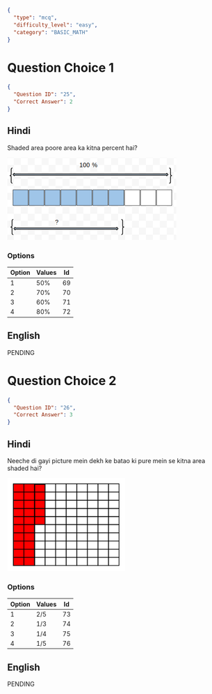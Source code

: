 ```json
{
  "type": "mcq",
  "difficulty_level": "easy",
  "category": "BASIC_MATH"
}
```

# Question Choice 1
```json
{
  "Question ID": "25",
  "Correct Answer": 2
}
```

## Hindi
Shaded area poore area ka kitna percent hai?

![](images/question_7/choice1.png)

### Options
| Option | Values                 |Id     |
|:-------|:-----------------------|:-----:|
| 1      | 50%                    |69   |
| 2      | 70%                    |70   |
| 3      | 60%                    |71   |
| 4      | 80%                    |72   |

## English
PENDING

# Question Choice 2
```json
{
  "Question ID": "26",
  "Correct Answer": 3
}
```

## Hindi
Neeche di gayi picture mein dekh ke batao ki pure mein se kitna area shaded hai?

![](images/question_7/choice2.png)

### Options
| Option | Values                 |Id     |
|:-------|:-----------------------|:-----:|
| 1      | 2/5                    |73   |
| 2      | 1/3                    |74   |
| 3      | 1/4                    |75   |
| 4      | 1/5                    |76   |


## English
PENDING
